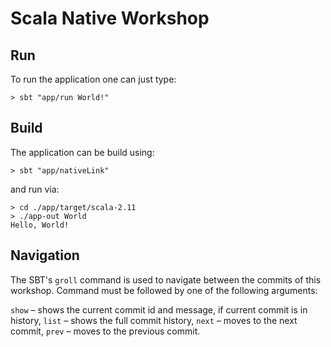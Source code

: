 # Scala Native Workshop

## Run

To run the application one can just type:
```
> sbt "app/run World!"
```

## Build

The application can be build using:
```
> sbt "app/nativeLink"
```
and run via:
```
> cd ./app/target/scala-2.11
> ./app-out World
Hello, World!
```

## Navigation

The SBT's `groll` command is used to navigate between the commits of this workshop.
Command must be followed by one of the following arguments:

`show` – shows the current commit id and message, if current commit is in history,
`list` – shows the full commit history,
`next` – moves to the next commit,
`prev` – moves to the previous commit.
